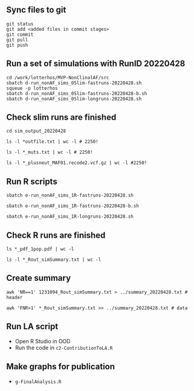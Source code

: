 ## Sync files to git
```
git status
git add <added files in commit stages>
git commit
git pull
git push
```


## Run a set of simulations with RunID 20220428

```
cd /work/lotterhos/MVP-NonClinalAF/src
sbatch d-run_nonAF_sims_0Slim-fastruns-20220428.sh
squeue -p lotterhos
sbatch d-run_nonAF_sims_0Slim-fastruns-20220428-b.sh
sbatch d-run_nonAF_sims_0Slim-longruns-20220428.sh
```

## Check slim runs are finished

```
cd sim_output_20220428

ls -l *outfile.txt | wc -l # 2250!

ls -l *_muts.txt | wc -l # 2250!

ls -l *_plusneut_MAF01.recode2.vcf.gz | wc -l #2250!
```

## Run R scripts

```
sbatch e-run_nonAF_sims_1R-fastruns-20220428.sh

sbatch e-run_nonAF_sims_1R-fastruns-20220428-b.sh

sbatch e-run_nonAF_sims_1R-longruns-20220428.sh
```

## Check R runs are finished
```
ls *_pdf_1pop.pdf | wc -l

ls -l *_Rout_simSummary.txt | wc -l
```

## Create summary
```
awk 'NR==1' 1231094_Rout_simSummary.txt > ../summary_20220428.txt # header

awk 'FNR>1' *_Rout_simSummary.txt >> ../summary_20220428.txt # data
```

## Run LA script
* Open R Studio in OOD
* Run the code in `c2-ContributionToLA.R`

## Make graphs for publication
* `g-FinalAnalysis.R`

